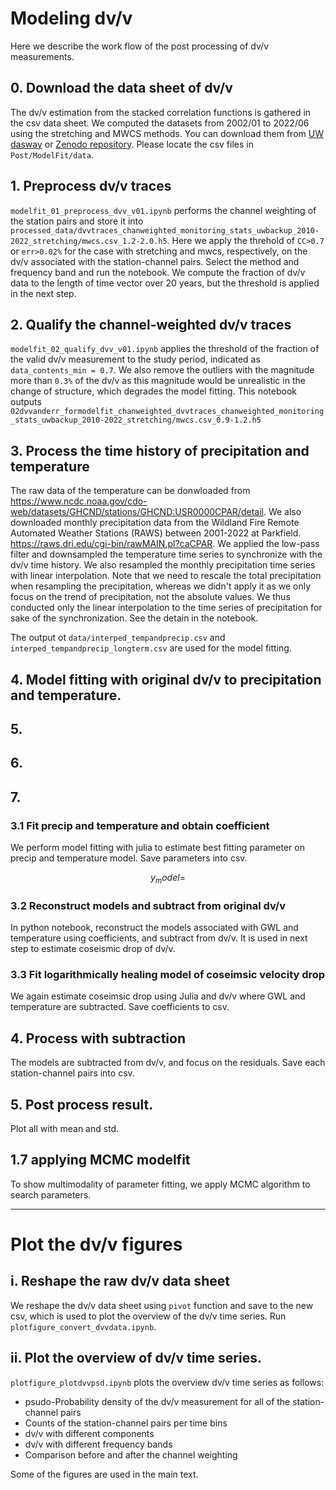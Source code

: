 # Modeling dv/v

Here we describe the work flow of the post processing of dv/v measurements.


## 0. Download the data sheet of dv/v
The dv/v estimation from the stacked correlation functions is gathered in the csv data sheet. We computed the datasets from 2002/01 to 2022/06 using the stretching and MWCS methods. You can download them from [UW dasway](https://dasway.ess.washington.edu/shared/kokubo/parkfield_data/monitoring_stats_uwbackup_2010-2022.tar.gz) or [Zenodo repository](). Please locate the csv files in `Post/ModelFit/data`.

## 1. Preprocess dv/v traces
`modelfit_01_preprocess_dvv_v01.ipynb` performs the channel weighting of the station pairs and store it into `processed_data/dvvtraces_chanweighted_monitoring_stats_uwbackup_2010-2022_stretching/mwcs.csv_1.2-2.0.h5`. Here we apply the threhold of `CC>0.7` or `err>0.02%` for the case with stretching and mwcs, respectively, on the dv/v associated with the station-channel pairs. Select the method and frequency band and run the notebook. We compute the fraction of dv/v data to the length of time vector over 20 years, but the threshold is applied in the next step.

## 2. Qualify the channel-weighted dv/v traces
`modelfit_02_qualify_dvv_v01.ipynb` applies the threshold of the fraction of the valid dv/v measurement to the study period, indicated as `data_contents_min = 0.7`.  We also remove the outliers with the magnitude more than `0.3%` of the dv/v as this magnitude would be unrealistic in the change of structure, which degrades the model fitting. This notebook outputs `02dvvanderr_formodelfit_chanweighted_dvvtraces_chanweighted_monitoring_stats_uwbackup_2010-2022_stretching/mwcs.csv_0.9-1.2.h5`

## 3.  Process the time history of precipitation and temperature
The raw data of the temperature can be donwloaded from https://www.ncdc.noaa.gov/cdo-web/datasets/GHCND/stations/GHCND:USR0000CPAR/detail. We also downloaded monthly precipitation data from the Wildland Fire Remote Automated Weather Stations (RAWS) between 2001-2022 at Parkfield. https://raws.dri.edu/cgi-bin/rawMAIN.pl?caCPAR. We applied the low-pass filter and downsampled the temperature time series to synchronize with the dv/v time history. We also resampled the monthly precipitation time series with linear interpolation. Note that we need to rescale the total precipitation when resampling the precipitation, whereas we didn't apply it as we only focus on the trend of precipitation, not the absolute values. We thus conducted only the linear interpolation to the time series of precipitation for sake of the synchronization. See the detain in the notebook.

The output ot `data/interped_tempandprecip.csv` and `interped_tempandprecip_longterm.csv` are used for the model fitting.

## 4. Model fitting with original dv/v to precipitation and temperature.


## 5.


## 6.


## 7.




### 3.1 Fit precip and temperature and obtain coefficient
We perform model fitting with julia to estimate best fitting parameter on precip and temperature model. Save parameters into csv.

$$ y_model = $$


### 3.2 Reconstruct models and subtract from original dv/v
In python notebook, reconstruct the models associated with GWL and temperature using coefficients, and subtract from dv/v. It is used in next step to estimate coseismic drop of dv/v.

### 3.3 Fit logarithmically healing model of coseimsic velocity drop
We again estimate coseimsic drop using Julia and dv/v where GWL and temperature are subtracted. Save coefficients to csv.

## 4. Process with subtraction
The models are subtracted from dv/v, and focus on the residuals. Save each station-channel pairs into csv.

## 5. Post process result.
Plot all with mean and std.

## 1.7 applying MCMC modelfit
To show multimodality of parameter fitting, we apply MCMC algorithm to search parameters.


---
# Plot the dv/v figures
## i. Reshape the raw dv/v data sheet
We reshape the dv/v data sheet using `pivot` function and save to the new csv, which is used to plot the overview of the dv/v time series. Run `plotfigure_convert_dvvdata.ipynb`.

## ii. Plot the overview of dv/v time series.
`plotfigure_plotdvvpsd.ipynb` plots the overview dv/v time series as follows:

- psudo-Probability density of the dv/v measurement for all of the station-channel pairs
- Counts of the station-channel pairs per time bins
- dv/v with different components
- dv/v with different frequency bands
- Comparison before and after the channel weighting

Some of the figures are used in the main text.
